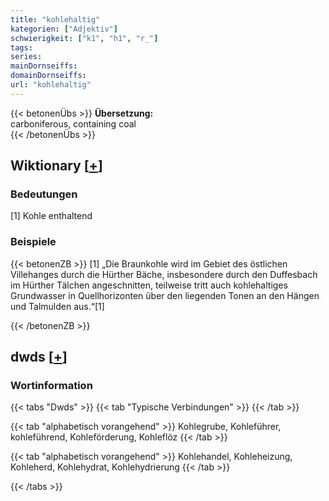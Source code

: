 ```yaml
---
title: "kohlehaltig"
kategorien: ["Adjektiv"]
schwierigkeit: ["k1", "h1", "r_"]
tags:
series:
mainDornseiffs:
domainDornseiffs:
url: "kohlehaltig"
---
```


{{< betonenÜbs >}}
**Übersetzung:**  
carboniferous, containing coal  
{{< /betonenÜbs >}}

## Wiktionary [[+](https://de.wiktionary.org/wiki/kohlehaltig)]

### Bedeutungen
[1] Kohle enthaltend  

### Beispiele
{{< betonenZB >}}
[1] „Die Braunkohle wird im Gebiet des östlichen Villehanges durch die Hürther Bäche, insbesondere durch den Duffesbach im Hürther Tälchen angeschnitten, teilweise tritt auch kohlehaltiges Grundwasser in Quellhorizonten über den liegenden Tonen an den Hängen und Talmulden aus.“[1]  

{{< /betonenZB >}}


## dwds [[+](https://www.dwds.de/wb/kohlehaltig)]

### Wortinformation
{{< tabs "Dwds" >}}
{{< tab "Typische Verbindungen" >}}
{{< /tab >}}

{{< tab "alphabetisch vorangehend" >}}
Kohlegrube, Kohleführer, kohleführend, Kohleförderung, Kohleflöz
{{< /tab >}}

{{< tab "alphabetisch vorangehend" >}}
Kohlehandel, Kohleheizung, Kohleherd, Kohlehydrat, Kohlehydrierung
{{< /tab >}}

{{< /tabs >}}

